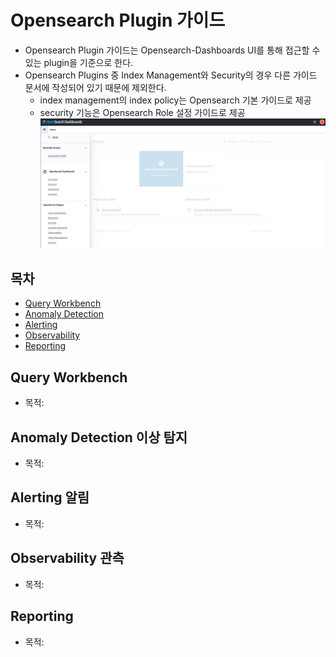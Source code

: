 # Opensearch Plugin 가이드
* Opensearch Plugin 가이드는 Opensearch-Dashboards UI를 통해 접근할 수 있는 plugin을 기준으로 한다.
* Opensearch Plugins 중 Index Management와 Security의 경우 다른 가이드 문서에 작성되어 있기 때문에 제외한다.
   * index management의 index policy는 Opensearch 기본 가이드로 제공
   * security 기능은 Opensearch Role 설정 가이드로 제공 
![image](../figure/plugin.png)

## 목차
* [Query Workbench](https://github.com/chaejin-lee/install-opensearch/new/main/docs#query-workbench)
* [Anomaly Detection](https://github.com/chaejin-lee/install-opensearch/new/main/docs#anomaly-detection-%EC%9D%B4%EC%83%81-%ED%83%90%EC%A7%80) 
* [Alerting](https://github.com/chaejin-lee/install-opensearch/new/main/docs#alerting-%EC%95%8C%EB%A6%BC)
* [Observability](https://github.com/chaejin-lee/install-opensearch/new/main/docs#observability-%EA%B4%80%EC%B8%A1)
* [Reporting](https://github.com/chaejin-lee/install-opensearch/new/main/docs#reporting)

## Query Workbench
* 목적:

## Anomaly Detection 이상 탐지
* 목적:

## Alerting 알림
* 목적: 

## Observability 관측
* 목적:

## Reporting
* 목적:
